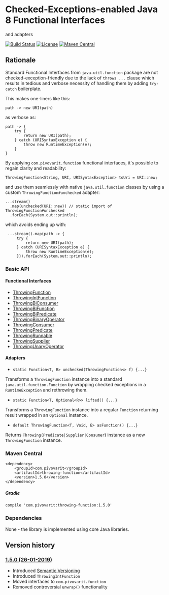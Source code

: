 # Checked-Exceptions-enabled Java 8 Functional Interfaces
and adapters

[![Build Status](https://travis-ci.org/pivovarit/throwing-function.svg?branch=master)](https://travis-ci.org/pivovarit/throwing-function)
[![License](http://img.shields.io/:license-apache-blue.svg)](http://www.apache.org/licenses/LICENSE-2.0.html)
[![Maven Central](https://maven-badges.herokuapp.com/maven-central/com.pivovarit/throwing-function/badge.svg)](https://maven-badges.herokuapp.com/maven-central/com.pivovarit/throwing-function)

## Rationale

Standard Functional Interfaces from `java.util.function` package are not checked-exception-friendly due to the lack of `throws ...` clause which results in tedious and verbose necessity of handling them by adding `try-catch` boilerplate.

This makes one-liners like this:
```
path -> new URI(path)
```
as verbose as:

```
path -> {
    try {
        return new URI(path);
    } catch (URISyntaxException e) {
        throw new RuntimeException(e);
    }
}
```    

By applying `com.pivovarit.function` functional interfaces, it's possible to regain clarity and readability:

    ThrowingFunction<String, URI, URISyntaxException> toUri = URI::new;

and use them seamlessly with native `java.util.function` classes by using a custom `ThrowingFunction#unchecked` adapter:

    ...stream()
      .map(unchecked(URI::new)) // static import of ThrowingFunction#unchecked
      .forEach(System.out::println);

which avoids ending up with:

     ...stream().map(path -> {
         try {
             return new URI(path);
         } catch (URISyntaxException e) {
             throw new RuntimeException(e);
         }}).forEach(System.out::println);

### Basic API

#### Functional Interfaces

- [ThrowingFunction](https://github.com/pivovarit/throwing-function/blob/master/src/main/java/com/pivovarit/function/ThrowingFunction.java)
- [ThrowingIntFunction](https://github.com/pivovarit/throwing-function/blob/master/src/main/java/com/pivovarit/function/ThrowingIntFunction.java)
- [ThrowingBiConsumer](https://github.com/pivovarit/throwing-function/blob/master/src/main/java/com/pivovarit/function/ThrowingBiConsumer.java)
- [ThrowingBiFunction](https://github.com/pivovarit/throwing-function/blob/master/src/main/java/com/pivovarit/function/ThrowingBiFunction.java)
- [ThrowingBiPredicate](https://github.com/pivovarit/throwing-function/blob/master/src/main/java/com/pivovarit/function/ThrowingBiPredicate.java)
- [ThrowingBinaryOperator](https://github.com/pivovarit/throwing-function/blob/master/src/main/java/com/pivovarit/function/ThrowingBinaryOperator.java)
- [ThrowingConsumer](https://github.com/pivovarit/throwing-function/blob/master/src/main/java/com/pivovarit/function/ThrowingConsumer.java)
- [ThrowingPredicate](https://github.com/pivovarit/throwing-function/blob/master/src/main/java/com/pivovarit/function/ThrowingPredicate.java)
- [ThrowingRunnable](https://github.com/pivovarit/throwing-function/blob/master/src/main/java/com/pivovarit/function/ThrowingRunnable.java)
- [ThrowingSupplier](https://github.com/pivovarit/throwing-function/blob/master/src/main/java/com/pivovarit/function/ThrowingSupplier.java)
- [ThrowingUnaryOperator](https://github.com/pivovarit/throwing-function/blob/master/src/main/java/com/pivovarit/function/ThrowingUnaryOperator.java)


#### Adapters
+ `static Function<T, R> unchecked(ThrowingFunction<> f) {...}`

Transforms a `ThrowingFunction` instance into a standard `java.util.function.Function` by wrapping checked exceptions in a `RuntimeException` and rethrowing them. 

+ `static Function<T, Optional<R>> lifted() {...}`

Transforms a `ThrowingFunction` instance into a regular `Function` returning result wrapped in an `Optional` instance. 

+ `default ThrowingFunction<T, Void, E> asFunction() {...}`

Returns `Throwing(Predicate|Supplier|Consumer`) instance as a new `ThrowingFunction` instance.

### Maven Central

    <dependency>
        <groupId>com.pivovarit</groupId>
        <artifactId>throwing-function</artifactId>
        <version>1.5.0</version>
    </dependency>
    
##### Gradle

    compile 'com.pivovarit:throwing-function:1.5.0'

### Dependencies

None - the library is implemented using core Java libraries.

## Version history

### [1.5.0 (26-01-2019)](https://github.com/pivovarit/throwing-function/releases/tag/1.5.0)

* Introduced [Semantic Versioning](https://semver.org)
* Introduced `ThrowingIntFunction`
* Moved interfaces to `com.pivovarit.function`
* Removed controversial `unwrap()` functionality
